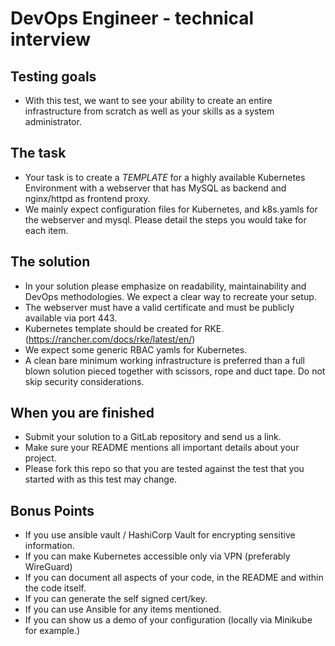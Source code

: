 # DevOps Engineer - technical interview
## Testing goals
  * With this test, we want to see your ability to create an entire infrastructure from scratch as well as your skills as a system administrator.
## The task
  * Your task is to create a *TEMPLATE* for a highly available Kubernetes Environment with a webserver that has MySQL as backend and nginx/httpd as frontend proxy.
  * We mainly expect configuration files for Kubernetes, and k8s.yamls for the webserver and mysql. Please detail the steps you would take for each item.
## The solution
  * In your solution please emphasize on readability, maintainability and DevOps methodologies. We expect a clear way to recreate your setup.
  * The webserver must have a valid certificate and must be publicly available via port 443.
  * Kubernetes template should be created for RKE. (https://rancher.com/docs/rke/latest/en/)
  * We expect some generic RBAC yamls for Kubernetes.
  * A clean bare minimum working infrastructure is preferred than a full blown solution pieced together with scissors, rope and duct tape. Do not skip security considerations.
## When you are finished
  * Submit your solution to a GitLab repository and send us a link.
  * Make sure your README mentions all important details about your project.
  * Please fork this repo so that you are tested against the test that you started with as this test may change.
## Bonus Points
  * If you use ansible vault / HashiCorp Vault for encrypting sensitive information.
  * If you can make Kubernetes accessible only via VPN (preferably WireGuard)
  * If you can document all aspects of your code, in the README and within the code itself.
  * If you can generate the self signed cert/key.
  * If you can use Ansible for any items mentioned.
  * If you can show us a demo of your configuration (locally via Minikube for example.)
